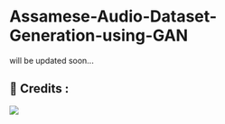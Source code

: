 # Assamese-Audio-Dataset-Generation-using-GAN
will be updated soon...
## 📌 Credits :

<a href="https://github.com/yash2001-positivecoder/Assamese-Audio-Dataset-Generation-using-GAN/graphs/contributors">
  <img src="https://contrib.rocks/image?repo=yash2001-positivecoder/Assamese-Audio-Dataset-Generation-using-GAN" />
</a>